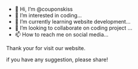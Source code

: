 - 👋 Hi, I’m @couponskiss 
- 👀 I’m interested in coding...
- 🌱 I’m currently learning website development...
- 💞️ I’m looking to collaborate on coding project ...
- 📫 How to reach me on social media...

<!---
couponskiss/couponskiss is a ✨ special ✨ repository because its `README.md` (this file) appears on your GitHub profile.
You can click the Preview link to take a look at your changes.
--->

Thank your for visit our website. 

if you have any suggestion, please share!
